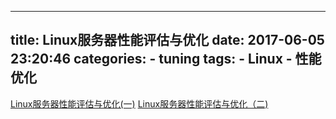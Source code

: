 
---
title: Linux服务器性能评估与优化
date: 2017-06-05 23:20:46
categories:
    - tuning
tags: 
    - Linux
    - 性能优化
---
[Linux服务器性能评估与优化(一)](http://blog.csdn.net/hguisu/article/details/39373311)
[Linux服务器性能评估与优化（二)](http://blog.csdn.net/hguisu/article/details/39249775)